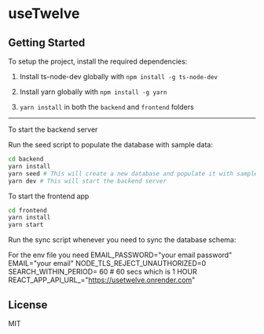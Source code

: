 # useTwelve

## Getting Started

To setup the project, install the required dependencies:

1. Install ts-node-dev globally with `npm install -g ts-node-dev`

2. Install yarn globally with `npm install -g yarn`

3. `yarn install` in both the `backend` and `frontend` folders

---

To start the backend server

Run the seed script to populate the database with sample data:

```bash
cd backend
yarn install
yarn seed # This will create a new database and populate it with sample data (OPTIONAL)
yarn dev # This will start the backend server
```

To start the frontend app

```bash
cd frontend
yarn install
yarn start
```

Run the sync script whenever you need to sync the database schema:

For the env file 
you need 
EMAIL_PASSWORD="your email password"
EMAIL="your email"
NODE_TLS_REJECT_UNAUTHORIZED=0
SEARCH_WITHIN_PERIOD= 60 # 60 secs which is 1 HOUR 
REACT_APP_API_URL_="https://usetwelve.onrender.com"

## License

MIT
